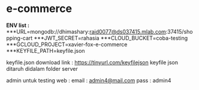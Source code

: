 # e-commerce

**ENV list :**
  ***URL=mongodb://dhimashary:raid0077@ds037415.mlab.com:37415/shopping-cart
  ***JWT_SECRET=rahasia 
  ***CLOUD_BUCKET=coba-testing
  ***GCLOUD_PROJECT=xavier-fox-e-commerce
  ***KEYFILE_PATH=keyfile.json

keyfile.json download link :
https://tinyurl.com/keyfilejson
keyfile json ditaruh didalam folder server

admin untuk testing web :
email : admin4@mail.com
pass : admin4


